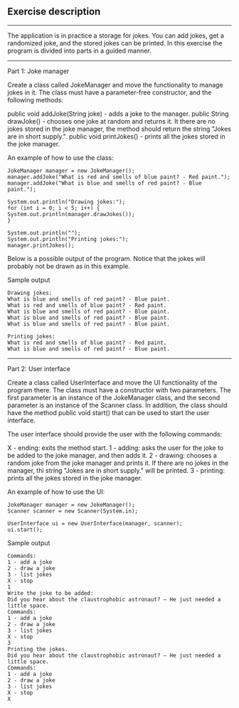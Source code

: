 ## Exercise description

---
The application is in practice a storage for jokes. You can add jokes, get a randomized joke, and the stored jokes can be printed. In this exercise the program is divided into parts in a guided manner.

---
Part 1: Joke manager

Create a class called JokeManager and move the functionality to manage jokes in it. The class must have a parameter-free constructor, and the following methods:

   public void addJoke(String joke) - adds a joke to the manager.
   public String drawJoke() - chooses one joke at random and returns it. It there are no jokes stored in the joke manager, the method should return the string "Jokes are in short supply.".
   public void printJokes() - prints all the jokes stored in the joke manager.

An example of how to use the class:

    JokeManager manager = new JokeManager();
    manager.addJoke("What is red and smells of blue paint? - Red paint.");
    manager.addJoke("What is blue and smells of red paint? - Blue paint.");
    
    System.out.println("Drawing jokes:");
    for (int i = 0; i < 5; i++) {
    System.out.println(manager.drawJokes());
    }
    
    System.out.println("");
    System.out.println("Printing jokes:");
    manager.printJokes();

Below is a possible output of the program. Notice that the jokes will probably not be drawn as in this example.

Sample output

    Drawing jokes:
    What is blue and smells of red paint? - Blue paint.
    What is red and smells of blue paint? - Red paint.
    What is blue and smells of red paint? - Blue paint.
    What is blue and smells of red paint? - Blue paint.
    What is blue and smells of red paint? - Blue paint.
    
    Printing jokes:
    What is red and smells of blue paint? - Red paint.
    What is blue and smells of red paint? - Blue paint.

---
Part 2: User interface

Create a class called UserInterface and move the UI functionality of the program there. The class must have a constructor with two parameters. The first parameter is an instance of the JokeManager class, and the second parameter is an instance of the Scanner class. In addition, the class should have the method public void start() that can be used to start the user interface.

The user interface should provide the user with the following commands:

   X - ending: exits the method start.
   1 - adding: asks the user for the joke to be added to the joke manager, and then adds it.
   2 - drawing: chooses a random joke from the joke manager and prints it. If there are no jokes in the manager, thi string "Jokes are in short supply." will be printed.
   3 - printing: prints all the jokes stored in the joke manager.

An example of how to use the UI:

    JokeManager manager = new JokeManager();
    Scanner scanner = new Scanner(System.in);
    
    UserInterface ui = new UserInterface(manager, scanner);
    ui.start();

Sample output

    Commands:
    1 - add a joke
    2 - draw a joke
    3 - list jokes
    X - stop
    1
    Write the joke to be added:
    Did you hear about the claustrophobic astronaut? — He just needed a little space.
    Commands:
    1 - add a joke
    2 - draw a joke
    3 - list jokes
    X - stop
    3
    Printing the jokes.
    Did you hear about the claustrophobic astronaut? — He just needed a little space.
    Commands:
    1 - add a joke
    2 - draw a joke
    3 - list jokes
    X - stop
    X